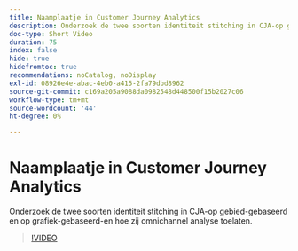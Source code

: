 ```yaml
---
title: Naamplaatje in Customer Journey Analytics
description: Onderzoek de twee soorten identiteit stitching in CJA-op gebied-gebaseerd en op grafiek-gebaseerd-en hoe zij omnichannel analyse toelaten.
doc-type: Short Video
duration: 75
index: false
hide: true
hidefromtoc: true
recommendations: noCatalog, noDisplay
exl-id: 08926e4e-abac-4eb0-a415-2fa79dbd8962
source-git-commit: c169a205a9088da0982548d448500f15b2027c06
workflow-type: tm+mt
source-wordcount: '44'
ht-degree: 0%

---
```


# Naamplaatje in Customer Journey Analytics

Onderzoek de twee soorten identiteit stitching in CJA-op gebied-gebaseerd en op grafiek-gebaseerd-en hoe zij omnichannel analyse toelaten.

<!-- 62_S113_3442460_74_identity-stitching-in-customer-journey-analytics -->
>[!VIDEO](https://video.tv.adobe.com/v/3460005/?learn=on&enablevpops=true&captions=dut)
